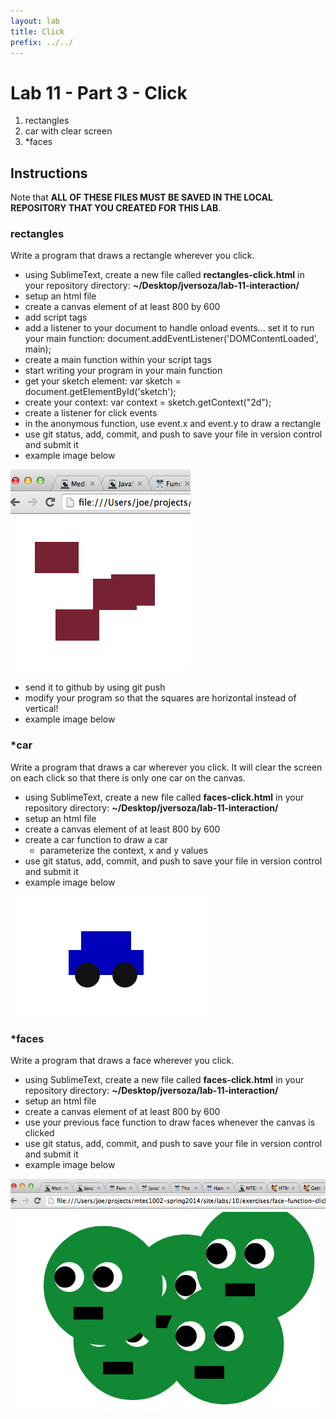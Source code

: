 ```yaml
---
layout: lab
title: Click
prefix: ../../
---
```

# Lab 11 - Part 3 - Click

1. rectangles
2. car with clear screen
3. \*faces

## Instructions

Note that __ALL OF THESE FILES MUST BE SAVED IN THE LOCAL REPOSITORY THAT YOU CREATED FOR THIS LAB__.

### rectangles

Write a program that draws a rectangle wherever you click.

* using SublimeText, create a new file called __rectangles-click.html__ in your repository directory: __~/Desktop/jversoza/lab-11-interaction/__
* setup an html file
* create a canvas element of at least 800 by 600
* add script tags
* add a listener to your document to handle onload events... set it to run your main function: document.addEventListener('DOMContentLoaded', main);
* create a main function within your script tags
* start writing your program in your main function
* get your sketch element: var sketch = document.getElementById('sketch');	
* create your context: var context = sketch.getContext("2d"); 
* create a listener for click events
* in the anonymous function, use event.x and event.y to draw a rectangle
* use git status, add, commit, and push to save your file in version control and submit it
* example image below

![rectangles](../../resources/img/lab-11-rectangle-click.png)

* send it to github by using git push
* modify your program so that the squares are horizontal instead of vertical!
* example image below

### \*car

Write a program that draws a car wherever you click.  It will clear the screen on each click so that there is only one car on the canvas.

* using SublimeText, create a new file called __faces-click.html__ in your repository directory: __~/Desktop/jversoza/lab-11-interaction/__
* setup an html file
* create a canvas element of at least 800 by 600
* create a car function to draw a car
	* parameterize the context, x and y values
* use git status, add, commit, and push to save your file in version control and submit it
* example image below

![faces](../../resources/img/lab-11-car-click.png)

### \*faces

Write a program that draws a face wherever you click.

* using SublimeText, create a new file called __faces-click.html__ in your repository directory: __~/Desktop/jversoza/lab-11-interaction/__
* setup an html file
* create a canvas element of at least 800 by 600
* use your previous face function to draw faces whenever the canvas is clicked
* use git status, add, commit, and push to save your file in version control and submit it
* example image below

![faces](../../resources/img/lab-11-face-click.png)

